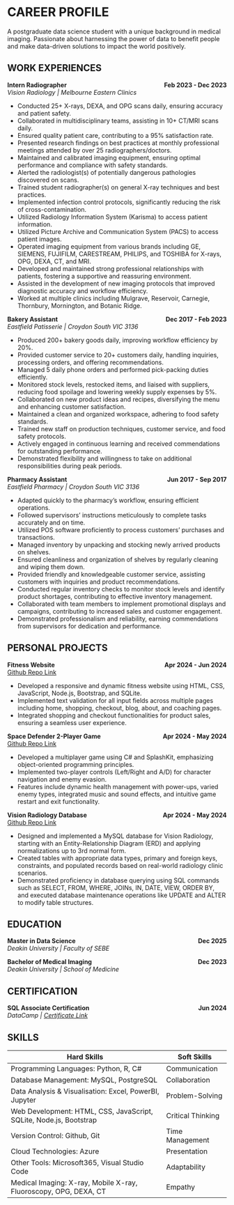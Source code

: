 # CAREER PROFILE
A postgraduate data science student with a unique background in medical imaging. Passionate about harnessing the power of data to benefit people and make data-driven solutions to impact the world positively.

## WORK EXPERIENCES

**Intern Radiographer** <span style="float:right">**Feb 2023 - Dec 2023**</span>  
*Vision Radiology | Melbourne Eastern Clinics*
- Conducted 25+ X-rays, DEXA, and OPG scans daily, ensuring accuracy and patient safety.
- Collaborated in multidisciplinary teams, assisting in 10+ CT/MRI scans daily.
- Ensured quality patient care, contributing to a 95% satisfaction rate.
- Presented research findings on best practices at monthly professional meetings attended by over 25 radiographers/doctors.
- Maintained and calibrated imaging equipment, ensuring optimal performance and compliance with safety standards.
- Alerted the radiologist(s) of potentially dangerous pathologies discovered on scans.
- Trained student radiographer(s) on general X-ray techniques and best practices.
- Implemented infection control protocols, significantly reducing the risk of cross-contamination.
- Utilized Radiology Information System (Karisma) to access patient information.
- Utilized Picture Archive and Communication System (PACS) to access patient images.
- Operated imaging equipment from various brands including GE, SIEMENS, FUJIFILM, CARESTREAM, PHILIPS, and TOSHIBA for X-rays, OPG, DEXA, CT, and MRI.
- Developed and maintained strong professional relationships with patients, fostering a supportive and reassuring environment.
- Assisted in the development of new imaging protocols that improved diagnostic accuracy and workflow efficiency.
- Worked at multiple clinics including Mulgrave, Reservoir, Carnegie, Thornbury, Mornington, and Botanic Ridge.

**Bakery Assistant** <span style="float:right">**Dec 2017 - Feb 2023**</span>  
*Eastfield Patisserie | Croydon South VIC 3136*
- Produced 200+ bakery goods daily, improving workflow efficiency by 20%.
- Provided customer service to 20+ customers daily, handling inquiries, processing orders, and offering recommendations.
- Managed 5 daily phone orders and performed pick-packing duties efficiently.
- Monitored stock levels, restocked items, and liaised with suppliers, reducing food spoilage and lowering weekly supply expenses by 5%.
- Collaborated on new product ideas and recipes, diversifying the menu and enhancing customer satisfaction.
- Maintained a clean and organized workspace, adhering to food safety standards.
- Trained new staff on production techniques, customer service, and food safety protocols.
- Actively engaged in continuous learning and received commendations for outstanding performance.
- Demonstrated flexibility and willingness to take on additional responsibilities during peak periods.

**Pharmacy Assistant** <span style="float:right">**Jun 2017 - Sep 2017**</span>  
*Eastfield Pharmacy | Croydon South VIC 3136*
- Adapted quickly to the pharmacy’s workflow, ensuring efficient operations.
- Followed supervisors’ instructions meticulously to complete tasks accurately and on time.
- Utilized POS software proficiently to process customers’ purchases and transactions.
- Managed inventory by unpacking and stocking newly arrived products on shelves.
- Ensured cleanliness and organization of shelves by regularly cleaning and wiping them down.
- Provided friendly and knowledgeable customer service, assisting customers with inquiries and product recommendations.
- Conducted regular inventory checks to monitor stock levels and identify product shortages, contributing to effective inventory management.
- Collaborated with team members to implement promotional displays and campaigns, contributing to increased sales and customer engagement.
- Demonstrated professionalism and reliability, earning commendations from supervisors for dedication and performance.

## PERSONAL PROJECTS

**Fitness Website** <span style="float:right">**Apr 2024 - Jun 2024**</span>  
[Github Repo Link](https://github.com/NguyenMav/Project_WebDev_FitnessWebsite)
- Developed a responsive and dynamic fitness website using HTML, CSS, JavaScript, Node.js, Bootstrap, and SQLite.
- Implemented text validation for all input fields across multiple pages including home, shopping, checkout, blog, about, and coaching pages.
- Integrated shopping and checkout functionalities for product sales, ensuring a seamless user experience.

**Space Defender 2-Player Game** <span style="float:right">**Apr 2024 - May 2024**</span>  
[Github Repo Link](https://github.com/NguyenMav/Project_CSharp_SpaceDefendersGame)
- Developed a multiplayer game using C# and SplashKit, emphasizing object-oriented programming principles.
- Implemented two-player controls (Left/Right and A/D) for character navigation and enemy evasion.
- Features include dynamic health management with power-ups, varied enemy types, integrated music and sound effects, and intuitive game restart and exit functionality.

**Vision Radiology Database** <span style="float:right">**Apr 2024 - May 2024**</span>  
[Github Repo Link](https://github.com/NguyenMav/Project_MySQL_SimpleRadiologyDatabase)  
- Designed and implemented a MySQL database for Vision Radiology, starting with an Entity-Relationship Diagram (ERD) and applying normalizations up to 3rd normal form.
- Created tables with appropriate data types, primary and foreign keys, constraints, and populated records based on real-world radiology clinic scenarios.
- Demonstrated proficiency in database querying using SQL commands such as SELECT, FROM, WHERE, JOINs, IN, DATE, VIEW, ORDER BY, and executed database maintenance operations like UPDATE and ALTER to modify table structures.

## EDUCATION

**Master in Data Science** <span style="float:right">**Dec 2025**</span>  
*Deakin University | Faculty of SEBE*

**Bachelor of Medical Imaging** <span style="float:right">**Dec 2023**</span>  
*Deakin University | School of Medicine*

## CERTIFICATION

**SQL Associate Certification**  <span style="float:right">**Jun 2024**</span>  
*DataCamp | [Certificate Link](https://www.datacamp.com/certificate/SQA0013393577657)*  

## SKILLS

| **Hard Skills**                           | **Soft Skills**        |
|-------------------------------------------|------------------------|
| Programming Languages: Python, R, C#     | Communication        |
| Database Management: MySQL, PostgreSQL   | Collaboration        |
| Data Analysis & Visualisation: Excel, PowerBI, Jupyter | Problem-Solving       |
| Web Development: HTML, CSS, JavaScript, SQLite, Node.js, Bootstrap | Critical Thinking    |
| Version Control: Github, Git             | Time Management      |
| Cloud Technologies: Azure                | Presentation         |
| Other Tools: Microsoft365, Visual Studio Code | Adaptability      |
| Medical Imaging: X-ray, Mobile X-ray, Fluoroscopy, OPG, DEXA, CT | Empathy      |
